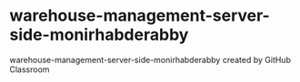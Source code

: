 # warehouse-management-server-side-monirhabderabby
warehouse-management-server-side-monirhabderabby created by GitHub Classroom
